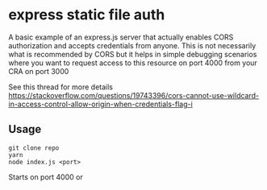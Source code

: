 # express static file auth

A basic example of an express.js server that actually enables CORS
authorization and accepts credentials from anyone. This is not necessarily what
is recommended by CORS but it helps in simple debugging scenarios where you
want to request access to this resource on port 4000 from your CRA on port 3000

See this thread for more details
https://stackoverflow.com/questions/19743396/cors-cannot-use-wildcard-in-access-control-allow-origin-when-credentials-flag-i

## Usage

```
git clone repo
yarn
node index.js <port>
```

Starts on port 4000 or <port>

